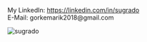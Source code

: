 <p align="left">
My LinkedIn: <a href="https://linkedin.com/in/sugrado" target="blank">https://linkedin.com/in/sugrado</a><br>
E-Mail: gorkemarik2018@gmail.com<br>
</p>

<img align="center" src="https://github-readme-stats.vercel.app/api/top-langs/?username=sugrado&layout=compact&theme=dark" alt="sugrado" />
